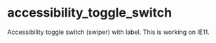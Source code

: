 # accessibility_toggle_switch
Accessibility toggle switch (swiper) with label.
This is working on IE11.
